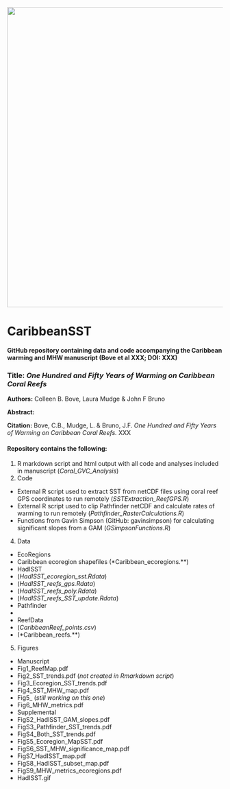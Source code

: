<img src="https://user-images.githubusercontent.com/45176386/113480898-bfc60c00-9464-11eb-9a95-00af8f80c9ea.png" width = "700" />

# CaribbeanSST

**GitHub repository containing data and code accompanying the Caribbean warming and MHW manuscript (Bove et al XXX; DOI: XXX)**

### Title: *One Hundred and Fifty Years of Warming on Caribbean Coral Reefs*

**Authors:** Colleen B. Bove, Laura Mudge & John F Bruno

**Abstract:** 

**Citation:** Bove, C.B., Mudge, L. & Bruno, J.F. *One Hundred and Fifty Years of Warming on Caribbean Coral Reefs.* XXX


#### Repository contains the following:
1. R markdown script and html output with all code and analyses included in manuscript (*Coral_GVC_Analysis*)
2. Code
* External R script used to extract SST from netCDF files using coral reef GPS coordinates to run remotely  (*SSTExtraction_ReefGPS.R*)
* External R script used to clip Pathfinder netCDF and calculate rates of warming to run remotely (*Pathfinder_RasterCalculations.R*)
* Functions from Gavin Simpson (GitHub: gavinsimpson) for calculating significant slopes from a GAM (*GSimpsonFunctions.R*)
4. Data
* EcoRegions
* Caribbean ecoregion shapefiles (*Caribbean_ecoregions.**)
* HadISST
* (*HadISST_ecoregion_sst.Rdata*)
* (*HadISST_reefs_gps.Rdata*)
* (*HadISST_reefs_poly.Rdata*)
* (*HadISST_reefs_SST_update.Rdata*)
* Pathfinder
* 
* ReefData
* (*CaribbeanReef_points.csv*)
* (*Caribbean_reefs.**)
5. Figures
* Manuscript
* Fig1_ReefMap.pdf
* Fig2_SST_trends.pdf (*not created in Rmarkdown script*)
* Fig3_Ecoregion_SST_trends.pdf
* Fig4_SST_MHW_map.pdf
* Fig5_ (*still working on this one*)
* Fig6_MHW_metrics.pdf
* Supplemental
* FigS2_HadISST_GAM_slopes.pdf
* FigS3_Pathfinder_SST_trends.pdf
* FigS4_Both_SST_trends.pdf
* FigS5_Ecoregion_MapSST.pdf
* FigS6_SST_MHW_significance_map.pdf
* FigS7_HadISST_map.pdf
* FigS8_HadISST_subset_map.pdf
* FigS9_MHW_metrics_ecoregions.pdf
* HadISST.gif

